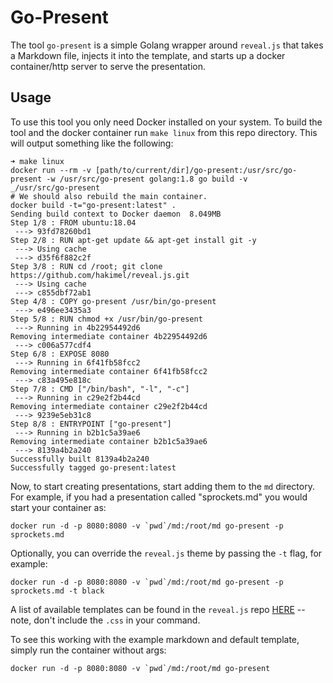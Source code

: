 # Go-Present
The tool `go-present` is a simple Golang wrapper around `reveal.js` that takes a Markdown file, injects it into the template, and starts up a docker container/http server to serve the presentation.

## Usage
To use this tool you only need Docker installed on your system. To build the tool and the docker container run `make linux` from this repo directory. This will output something like the following:
```
➜ make linux
docker run --rm -v [path/to/current/dir]/go-present:/usr/src/go-present -w /usr/src/go-present golang:1.8 go build -v
_/usr/src/go-present
# We should also rebuild the main container.
docker build -t="go-present:latest" .
Sending build context to Docker daemon  8.049MB
Step 1/8 : FROM ubuntu:18.04
 ---> 93fd78260bd1
Step 2/8 : RUN apt-get update && apt-get install git -y
 ---> Using cache
 ---> d35f6f882c2f
Step 3/8 : RUN cd /root; git clone https://github.com/hakimel/reveal.js.git
 ---> Using cache
 ---> c855dbf72ab1
Step 4/8 : COPY go-present /usr/bin/go-present
 ---> e496ee3435a3
Step 5/8 : RUN chmod +x /usr/bin/go-present
 ---> Running in 4b22954492d6
Removing intermediate container 4b22954492d6
 ---> c006a577cdf4
Step 6/8 : EXPOSE 8080
 ---> Running in 6f41fb58fcc2
Removing intermediate container 6f41fb58fcc2
 ---> c83a495e818c
Step 7/8 : CMD ["/bin/bash", "-l", "-c"]
 ---> Running in c29e2f2b44cd
Removing intermediate container c29e2f2b44cd
 ---> 9239e5eb31c8
Step 8/8 : ENTRYPOINT ["go-present"]
 ---> Running in b2b1c5a39ae6
Removing intermediate container b2b1c5a39ae6
 ---> 8139a4b2a240
Successfully built 8139a4b2a240
Successfully tagged go-present:latest
```
Now, to start creating presentations, start adding them to the `md` directory. For example, if you had a presentation called "sprockets.md" you would start your container as:
```
docker run -d -p 8080:8080 -v `pwd`/md:/root/md go-present -p sprockets.md
```
Optionally, you can override the `reveal.js` theme by passing the `-t` flag, for example:
```
docker run -d -p 8080:8080 -v `pwd`/md:/root/md go-present -p sprockets.md -t black
```
A list of available templates can be found in the `reveal.js` repo [HERE](https://github.com/hakimel/reveal.js/tree/master/css/theme) -- note, don't include the `.css` in your command.

To see this working with the example markdown and default template, simply run the container without args:
```
docker run -d -p 8080:8080 -v `pwd`/md:/root/md go-present
```
